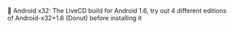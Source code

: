 🤖️ Android x32: The LiveCD build for Android 1.6, try out 4 different editions of Android-x32+1.6 (Donut) before installing it

